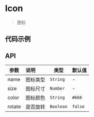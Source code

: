 # Icon

> 图标

## 代码示例

<test></test>

<script>
  import test from '@/pages/demo/Icon.vue';

  export default {
    components: {
      test
    }
  }
</script>

## API

| 参数 | 说明 | 类型 | 默认值 |
| ----|:-----| ---- | ---- |
| name | 图标类型 | `String` | - |
| size | 图标尺寸 | `Number` | - |
| color | 图标颜色 | `String` | `#666` |
| rotate | 是否旋转 | `Boolean` | `false` |


